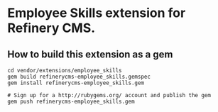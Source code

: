 # Employee Skills extension for Refinery CMS.

## How to build this extension as a gem

    cd vendor/extensions/employee_skills
    gem build refinerycms-employee_skills.gemspec
    gem install refinerycms-employee_skills.gem

    # Sign up for a http://rubygems.org/ account and publish the gem
    gem push refinerycms-employee_skills.gem